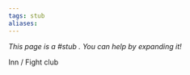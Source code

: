 ```yaml
---
tags: stub
aliases:
---
```


*This page is a #stub . You can help by expanding it!*

Inn / Fight club